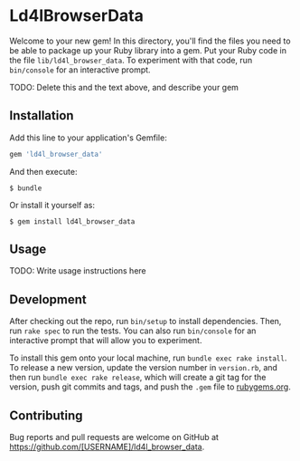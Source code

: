 # Ld4lBrowserData

Welcome to your new gem! In this directory, you'll find the files you need to be able to package up your Ruby library into a gem. Put your Ruby code in the file `lib/ld4l_browser_data`. To experiment with that code, run `bin/console` for an interactive prompt.

TODO: Delete this and the text above, and describe your gem

## Installation

Add this line to your application's Gemfile:

```ruby
gem 'ld4l_browser_data'
```

And then execute:

    $ bundle

Or install it yourself as:

    $ gem install ld4l_browser_data

## Usage

TODO: Write usage instructions here

## Development

After checking out the repo, run `bin/setup` to install dependencies. Then, run `rake spec` to run the tests. You can also run `bin/console` for an interactive prompt that will allow you to experiment.

To install this gem onto your local machine, run `bundle exec rake install`. To release a new version, update the version number in `version.rb`, and then run `bundle exec rake release`, which will create a git tag for the version, push git commits and tags, and push the `.gem` file to [rubygems.org](https://rubygems.org).

## Contributing

Bug reports and pull requests are welcome on GitHub at https://github.com/[USERNAME]/ld4l_browser_data.

